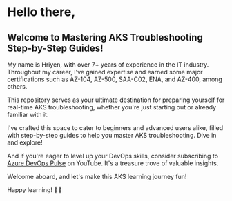 # Hello there,

## Welcome to Mastering AKS Troubleshooting Step-by-Step Guides!

My name is Hriyen, with over 7+ years of experience in the IT industry. Throughout my career, I've gained expertise and earned some major certifications such as AZ-104, AZ-500, SAA-C02, ENA, and AZ-400, among others.

This repository serves as your ultimate destination for preparing yourself for real-time AKS troubleshooting, whether you're just starting out or already familiar with it.

I've crafted this space to cater to beginners and advanced users alike, filled with step-by-step guides to help you master AKS troubleshooting. Dive in and explore!

And if you're eager to level up your DevOps skills, consider subscribing to [Azure DevOps Pulse](https://www.youtube.com/@AzureDevOpsPulse) on YouTube. It's a treasure trove of valuable insights.

Welcome aboard, and let's make this AKS learning journey fun!

Happy learning! 🐳🚀
